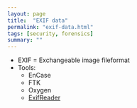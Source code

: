```yaml
---
layout: page
title:  "EXIF data"
permalink: "exif-data.html"
tags: [security, forensics]
summary: ""
---
```


* EXIF = Exchangeable image fileformat
* Tools:
    * EnCase
    * FTK
    * Oxygen
    * [ExifReader](https://exif-reader.en.softonic.com/)
